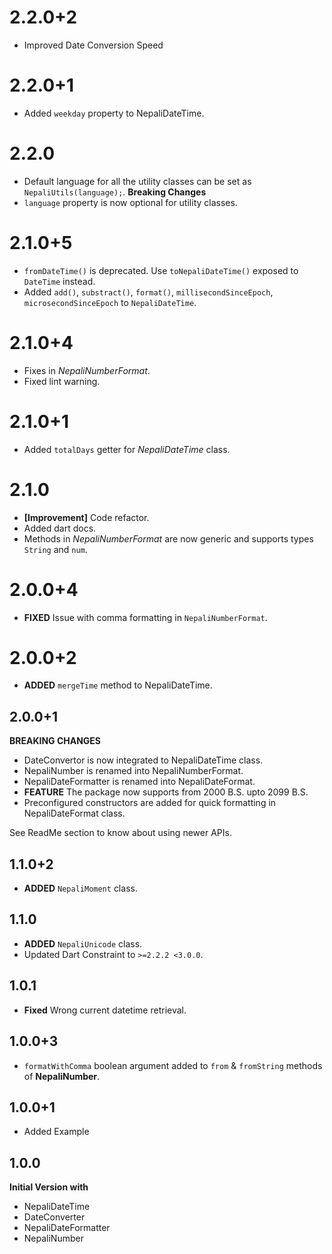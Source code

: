 # 2.2.0+2
* Improved Date Conversion Speed

# 2.2.0+1
* Added `weekday` property to NepaliDateTime.

# 2.2.0
* Default language for all the utility classes can be set as `NepaliUtils(language);`.
**Breaking Changes**
* `language` property is now optional for utility classes.

# 2.1.0+5
* `fromDateTime()` is deprecated. Use `toNepaliDateTime()` exposed to `DateTime` instead.
* Added `add()`, `substract()`, `format()`, `millisecondSinceEpoch`, `microsecondSinceEpoch` to `NepaliDateTime`.

# 2.1.0+4
* Fixes in *NepaliNumberFormat*.
* Fixed lint warning.

# 2.1.0+1
* Added `totalDays` getter for *NepaliDateTime* class.

# 2.1.0
* **[Improvement]** Code refactor.
* Added dart docs.
* Methods in *NepaliNumberFormat* are now generic and supports types `String` and `num`.

# 2.0.0+4
* **FIXED** Issue with comma formatting in `NepaliNumberFormat`.

# 2.0.0+2
* **ADDED** `mergeTime` method to NepaliDateTime.

## 2.0.0+1
**BREAKING CHANGES** 
* DateConvertor is now integrated to NepaliDateTime class.
* NepaliNumber is renamed into NepaliNumberFormat.
* NepaliDateFormatter is renamed into NepaliDateFormat.
* **FEATURE** The package now supports from 2000 B.S. upto 2099 B.S. 
* Preconfigured constructors are added for quick formatting in NepaliDateFormat class.
  
See ReadMe section to know about using newer APIs.

## 1.1.0+2
* **ADDED** `NepaliMoment` class.

## 1.1.0
* **ADDED** `NepaliUnicode` class.
* Updated Dart Constraint to `>=2.2.2 <3.0.0`.

## 1.0.1
* **Fixed** Wrong current datetime retrieval.

## 1.0.0+3
* `formatWithComma` boolean argument added to `from` & `fromString` methods of **NepaliNumber**.

## 1.0.0+1
* Added Example

## 1.0.0
**Initial Version with**
* NepaliDateTime
* DateConverter
* NepaliDateFormatter
* NepaliNumber

